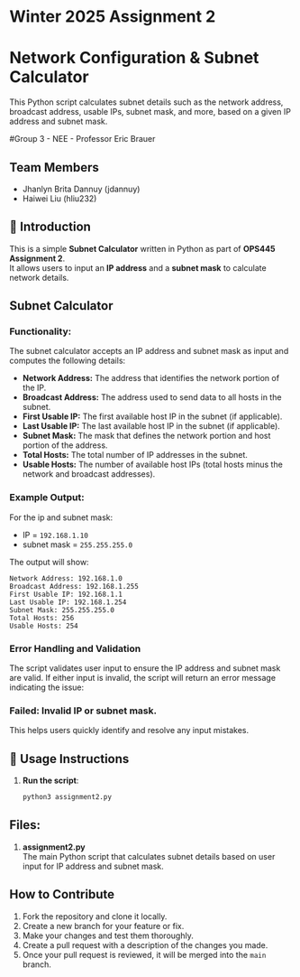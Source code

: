 # Winter 2025 Assignment 2


# Network Configuration & Subnet Calculator

This Python script calculates subnet details such as the network address, broadcast address, usable IPs, subnet mask, and more, based on a given IP address and subnet mask.

#Group 3 - NEE - Professor Eric Brauer
## Team Members
- Jhanlyn Brita Dannuy (jdannuy)
- Haiwei Liu (hliu232)

## 📌 Introduction
This is a simple **Subnet Calculator** written in Python as part of **OPS445 Assignment 2**.  
It allows users to input an **IP address** and a **subnet mask** to calculate network details.

## Subnet Calculator
### Functionality:
The subnet calculator accepts an IP address and subnet mask as input and computes the following details:

- **Network Address:** The address that identifies the network portion of the IP.
- **Broadcast Address:** The address used to send data to all hosts in the subnet.
- **First Usable IP:** The first available host IP in the subnet (if applicable).
- **Last Usable IP:** The last available host IP in the subnet (if applicable).
- **Subnet Mask:** The mask that defines the network portion and host portion of the address.
- **Total Hosts:** The total number of IP addresses in the subnet.
- **Usable Hosts:** The number of available host IPs (total hosts minus the network and broadcast addresses).

### Example Output:
For the ip and subnet mask:

- IP = `192.168.1.10`
- subnet mask = `255.255.255.0`

The output will show:

```
Network Address: 192.168.1.0
Broadcast Address: 192.168.1.255
First Usable IP: 192.168.1.1
Last Usable IP: 192.168.1.254
Subnet Mask: 255.255.255.0
Total Hosts: 256
Usable Hosts: 254
```

### Error Handling and Validation
The script validates user input to ensure the IP address and subnet mask are valid. If either input is invalid, the script will return an error message indicating the issue:

### Failed: Invalid IP or subnet mask.
This helps users quickly identify and resolve any input mistakes.

## 🚀 Usage Instructions
1. **Run the script**:
   ```bash
   python3 assignment2.py

## Files:
1. **assignment2.py**  
   The main Python script that calculates subnet details based on user input for IP address and subnet mask.

## How to Contribute
1. Fork the repository and clone it locally.
2. Create a new branch for your feature or fix.
3. Make your changes and test them thoroughly.
4. Create a pull request with a description of the changes you made.
5. Once your pull request is reviewed, it will be merged into the `main` branch.

